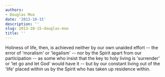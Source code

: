 ```yaml
---
authors:
- Douglas Moo
date: '2013-10-15'
description: ''
slug: 2013-10-15-douglas-moo
title: ''
---
```

Holiness of life, then, is achieved neither by our own unaided effort -- the error of 'moralism' or 'legalism' -- nor by the Spirit apart from our participation -- as some who insist that the key to holy living is 'surrender' or 'let go and let God' would have it -- but by our constant living out of the 'life' placed within us by the Spirit who has taken up residence within.



